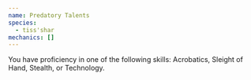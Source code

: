 ```yaml
---
name: Predatory Talents
species:
  - tiss'shar
mechanics: []
---
```

You have proficiency in one of the following skills: Acrobatics, Sleight of Hand, Stealth, or Technology.
